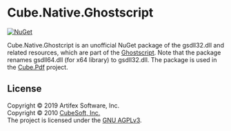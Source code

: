 Cube.Native.Ghostscript
====

[![NuGet](https://img.shields.io/nuget/v/Cube.Native.Ghostscript.svg?label=ghostscript)](https://www.nuget.org/packages/Cube.Native.Ghostscript)

Cube.Native.Ghostcript is an unofficial NuGet package of the gsdll32.dll and related resources, which are part of the [Ghostscript](https://www.ghostscript.com/). Note that the package renames gsdll64.dll (for x64 library) to gsdll32.dll. The package is used in the [Cube.Pdf](https://github.com/cube-soft/Cube.Pdf) project.

## License

Copyright © 2019 Artifex Software, Inc.  
Copyright © 2010 [CubeSoft, Inc.](https://www.cube-soft.jp/)  
The project is licensed under the [GNU AGPLv3](https://github.com/cube-soft/Cube.Pdf/blob/master/License.txt).